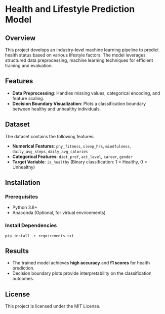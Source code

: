 # Health and Lifestyle Prediction Model

## Overview
This project develops an industry-level machine learning pipeline to predict health status based on various lifestyle factors. The model leverages structured data preprocessing, machine learning techniques for efficient training and evaluation.

## Features
- **Data Preprocessing**: Handles missing values, categorical encoding, and feature scaling.
- **Decision Boundary Visualization**: Plots a classification boundary between healthy and unhealthy individuals.

## Dataset
The dataset contains the following features:
- **Numerical Features**: `phy_fitness`, `sleep_hrs`, `mindfulness`, `daily_avg_steps`, `daily_avg_calories`
- **Categorical Features**: `diet_pref`, `act_level`, `career`, `gender`
- **Target Variable**: `is_healthy` (Binary classification: 1 = Healthy, 0 = Unhealthy)


## Installation
### Prerequisites
- Python 3.8+
- Anaconda (Optional, for virtual environments)

### Install Dependencies
```
pip install -r requirements.txt
```

## Results
- The trained model achieves **high accuracy** and **f1 scores** for health prediction.
- Decision boundary plots provide interpretability on the classification outcomes.

## License
This project is licensed under the MIT License.

